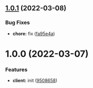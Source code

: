 ## [1.0.1](https://github.com/catchfashion/ssg-rest-client-nodejs/compare/v1.0.0...v1.0.1) (2022-03-08)


### Bug Fixes

* **chore:** fix ([fa95e4a](https://github.com/catchfashion/ssg-rest-client-nodejs/commit/fa95e4a04ef3dbd5a084a2c327a3a1322a36f8ea))

# 1.0.0 (2022-03-07)


### Features

* **client:** init ([9508658](https://github.com/catchfashion/ssg-rest-client-nodejs/commit/9508658c78b95a11a82ccff47d2995db58e36617))
